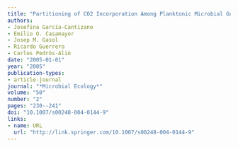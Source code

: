 ```yaml
---
title: "Partitioning of CO2 Incorporation Among Planktonic Microbial Guilds and Estimation of In Situ Specific Growth Rates"
authors:
- Josefina García-Cantizano
- Emilio O. Casamayor
- Josep M. Gasol
- Ricardo Guerrero
- Carlos Pedrós-Alió
date: "2005-01-01"
year: "2005"
publication-types:
- article-journal
journal: "*Microbial Ecology*"
volume: "50"
number: "2"
pages: "230--241"
doi: "10.1007/s00248-004-0144-9"
links:
- name: URL
  url: "http://link.springer.com/10.1007/s00248-004-0144-9"
---
```

